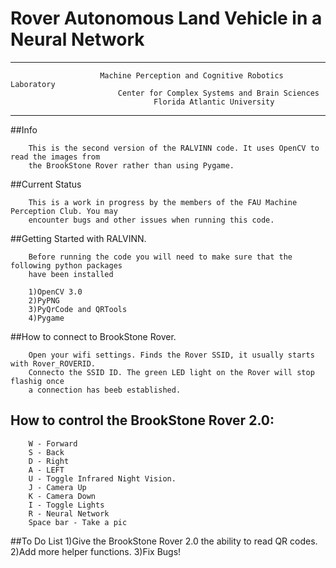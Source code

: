 #                                 Rover Autonomous Land Vehicle in a Neural Network
-------------------------------------------------------

                        Machine Perception and Cognitive Robotics Laboratory
                            Center for Complex Systems and Brain Sciences
                                    Florida Atlantic University
-------------------------------------------------------
##Info

        This is the second version of the RALVINN code. It uses OpenCV to read the images from
        the BrookStone Rover rather than using Pygame. 

##Current Status

        This is a work in progress by the members of the FAU Machine Perception Club. You may 
        encounter bugs and other issues when running this code. 

##Getting Started with RALVINN.

        Before running the code you will need to make sure that the following python packages 
        have been installed

        1)OpenCV 3.0
        2)PyPNG
        3)PyQrCode and QRTools
        4)Pygame

##How to connect to BrookStone Rover.

        Open your wifi settings. Finds the Rover SSID, it usually starts with Rover_ROVERID. 
        Connecto the SSID ID. The green LED light on the Rover will stop flashig once 
        a connection has beeb established.

## How to control the BrookStone Rover 2.0:
        W - Forward
        S - Back
        D - Right
        A - LEFT
        U - Toggle Infrared Night Vision.
        J - Camera Up
        K - Camera Down
        I - Toggle Lights
        R - Neural Network
        Space bar - Take a pic


##To Do List
      1)Give the BrookStone Rover 2.0 the ability to read QR codes.
      2)Add more helper functions.
      3)Fix Bugs!
